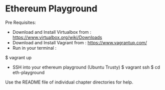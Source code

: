# Ethereum Playground

Pre Requisites:

- Download and Install Virtualbox from : https://www.virtualbox.org/wiki/Downloads
- Download and Install Vagrant from : https://www.vagrantup.com/
- Run in your terminal :

$ vagrant up
- SSH into your ethereum playground (Ubuntu Trusty)
$ vagrant ssh
$ cd eth-playground

Use the README file of individual chapter directories for help.
